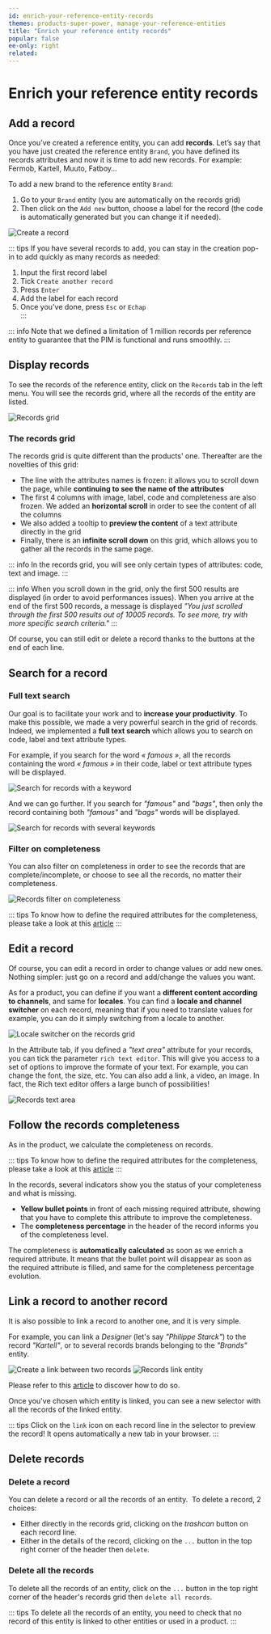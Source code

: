 ```yaml
---
id: enrich-your-reference-entity-records
themes: products-super-power, manage-your-reference-entities
title: "Enrich your reference entity records"
popular: false
ee-only: right
related:
---
```


# Enrich your reference entity records

## Add a record
Once you’ve created a reference entity, you can add **records**.
Let’s say that you have just created the reference entity `Brand`, you have defined its records attributes and now it is time to add new records. For example: Fermob, Kartell, Muuto, Fatboy…

To add a new brand to the reference entity `Brand`:
1. Go to your `Brand` entity (you are automatically on the records grid)
1. Then click on the `Add new` button, choose a label for the record (the code is automatically generated but you can change it if needed).

![Create a record](../img/Records_creation.png)

::: tips
If you have several records to add, you can stay in the creation pop-in to add quickly as many records as needed:
1. Input the first record label
1. Tick `Create another record`
1. Press `Enter`
1. Add the label for each record
1. Once you've done, press `Esc` or `Echap`   
:::

::: info
Note that we defined a limitation of 1 million records per reference entity to guarantee that the PIM is functional and runs smoothly.
:::

## Display records
To see the records of the reference entity, click on the `Records` tab in the left menu. You will see the records grid, where all the records of the entity are listed.

![Records grid](../img/Records_grid.png)

### The records grid
The records grid is quite different than the products' one. Thereafter are the novelties of this grid:
- The line with the attributes names is frozen: it allows you to scroll down the page, while **continuing to see the name of the attributes**
- The first 4 columns with image, label, code and completeness are also frozen. We added an **horizontal scroll** in order to see the content of all the columns
- We also added a tooltip to **preview the content** of a text attribute directly in the grid
- Finally, there is an **infinite scroll down** on this grid, which allows you to gather all the records in the same page.

::: info
In the records grid, you will see only certain types of attributes: code, text and image.
:::

::: info
When you scroll down in the grid, only the first 500 results are displayed (in order to avoid performances issues). When you arrive at the end of the first 500 records, a message is displayed *"You just scrolled through the first 500 results out of 10005 records. To see more, try with more specific search criteria."*
:::

Of course, you can still edit or delete a record thanks to the buttons at the end of each line.

## Search for a record

### Full text search

Our goal is to facilitate your work and to **increase your productivity**. To make this possible, we made a very powerful search in the grid of records. Indeed, we implemented a **full text search** which allows you to search on code, label and text attribute types.

For example, if you search for the word *« famous »*, all the records containing the word *« famous »* in their code, label or text attribute types will be displayed.  

![Search for records with a keyword](../img/Records_Search_1_word.png)

And we can go further.
If you search for *"famous"* and *"bags"*, then only the record containing both *"famous"* and *"bags"* words will be displayed.

![Search for records with several keywords](../img/Records_Search_2_words.png)

### Filter on completeness

You can also filter on completeness in order to see the records that are complete/incomplete, or choose to see all the records, no matter their completeness.

![Records filter on completeness](../img/Records_filter_completeness.png)

::: tips
To know how to define the required attributes for the completeness, please take a look at this [article](/articles/manage-reference-entities.html)
:::

## Edit a record

Of course, you can edit a record in order to change values or add new ones. Nothing simpler: just go on a record and add/change the values you want.

As for a product, you can define if you want a **different content according to channels**, and same for **locales**.
You can find a **locale and channel switcher** on each record, meaning that if you need to translate values for example, you can do it simply switching from a locale to another.

![Locale switcher on the records grid](../img/Records_locale_switcher.png)

In the Attribute tab, if you defined a *"text area"* attribute for your records, you can tick the parameter `rich text editor`.   This will give you access to a set of options to improve the formate of your text. For example, you can change the font, the size, etc. You can also add a link, a video, an image.
In fact, the Rich text editor offers a large bunch of possibilities!

![Records text area](../img/Records_text_area.png)


## Follow the records completeness

As in the product, we calculate the completeness on records.

::: tips
To know how to define the required attributes for the completeness, please take a look at this [article](/articles/manage-reference-entities.html)
:::

In the records, several indicators show you the status of your completeness and what is missing.
- **Yellow bullet points** in front of each missing required attribute, showing that you have to complete this attribute to improve the completeness.
- The **completeness percentage** in the header of the record informs you of the completeness level.   

The completeness is **automatically calculated** as soon as we enrich a required attribute. It means that the bullet point will disappear as soon as the required attribute is filled, and same for the completeness percentage evolution.


## Link a record to another record

It is also possible to link a record to another one, and it is very simple.

For example, you can link a *Designer* (let's say *"Philippe Starck"*) to the record *"Kartell"*, or to several records brands belonging to the *"Brands"* entity.  

![Create a link between two records](../img/Records_link_entity_1.png)
![Records link entity](../img/Records_link_entity_2.png)

Please refer to this [article](/articles/manage-reference-entities.html#add-an-attribute) to discover how to do so.

Once you've chosen which entity is linked, you can see a new selector with all the records of the linked entity.

::: tips
Click on the `link` icon on each record line in the selector to preview the record! It opens automatically a new tab in your browser.
:::

## Delete records

### Delete a record
You can delete a record or all the records of an entity.
 To delete a record, 2 choices:
- Either directly in the records grid, clicking on the *trashcan* button on each record line.
- Either in the details of the record, clicking on the `...` button in the top right corner of the header then `delete`.

### Delete all the records
To delete all the records of an entity, click on the `...` button in the top right corner of the header's records grid then `delete all records`.

::: tips
To delete all the records of an entity, you need to check that no record of this entity is linked to other entities or used in a product.
:::
